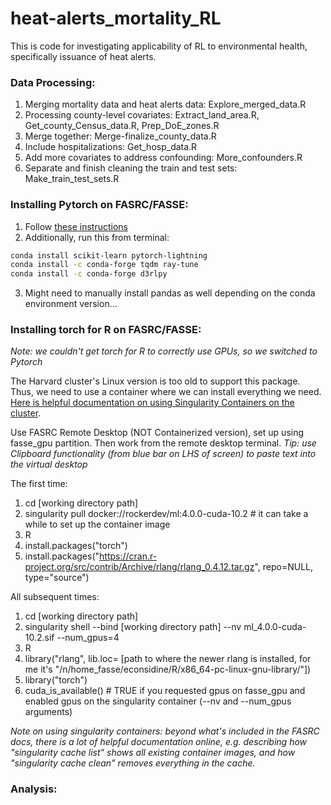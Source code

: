 # heat-alerts_mortality_RL

This is code for investigating applicability of RL to environmental health, specifically issuance of heat alerts.

### Data Processing:
1. Merging mortality data and heat alerts data: Explore_merged_data.R
2. Processing county-level covariates: Extract_land_area.R, Get_county_Census_data.R, Prep_DoE_zones.R
3. Merge together: Merge-finalize_county_data.R
4. Include hospitalizations: Get_hosp_data.R
5. Add more covariates to address confounding: More_confounders.R
6. Separate and finish cleaning the train and test sets: Make_train_test_sets.R

### Installing Pytorch on FASRC/FASSE:
1. Follow [these instructions](https://github.com/fasrc/User_Codes/tree/master/AI/PyTorch)
2. Additionally, run this from terminal:
```bash
conda install scikit-learn pytorch-lightning
conda install -c conda-forge tqdm ray-tune
conda install -c conda-forge d3rlpy 
```
3. Might need to manually install pandas as well depending on the conda environment version...

### Installing torch for R on FASRC/FASSE:
*Note: we couldn't get torch for R to correctly use GPUs, so we switched to Pytorch*

The Harvard cluster's Linux version is too old to support this package. Thus, we need to use a container where we can install everything we need. [Here is helpful documentation on using Singularity Containers on the cluster](https://docs.rc.fas.harvard.edu/wp-content/uploads/2022/08/Containers_on_Cannon_08_22.pdf).

Use FASRC Remote Desktop (NOT Containerized version), set up using fasse_gpu partition. Then work from the remote desktop terminal. *Tip: use Clipboard functionality (from blue bar on LHS of screen) to paste text into the virtual desktop*

The first time:
1. cd [working directory path]
2. singularity pull docker://rockerdev/ml:4.0.0-cuda-10.2 # it can take a while to set up the container image
3. R
4. install.packages("torch")
5. install.packages("https://cran.r-project.org/src/contrib/Archive/rlang/rlang_0.4.12.tar.gz", repo=NULL, type="source")
 
All subsequent times:
1. cd [working directory path]
2. singularity shell --bind [working directory path]  --nv ml_4.0.0-cuda-10.2.sif --num_gpus=4
3. R
4. library("rlang", lib.loc= [path to where the newer rlang is installed, for me it's "/n/home_fasse/econsidine/R/x86_64-pc-linux-gnu-library/"])
5. library("torch")
6. cuda_is_available() # TRUE if you requested gpus on fasse_gpu and enabled gpus on the singularity container (--nv and --num_gpus arguments)

*Note on using singularity containers: beyond what's included in the FASRC docs, there is a lot of helpful documentation online, e.g. describing how "singularity cache list" shows all existing container images, and how "singularity cache clean" removes everything in the cache.*

### Analysis:
